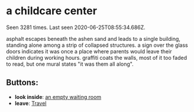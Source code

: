 # a childcare center

Seen 3281 times. Last seen 2020-06-25T08:55:34.686Z.

asphalt escapes beneath the ashen sand and leads to a single building, standing alone among a strip of collapsed structures. a sign over the glass doors indicates it was once a place where parents would leave their children during working hours. graffiti coats the walls, most of it too faded to read, but one mural states "it was them all along".

## Buttons:

- **look inside**: [an empty waiting room](an-empty-waiting-room-xqyqbv.md)
- **leave**: [Travel](Travel-travel.md)